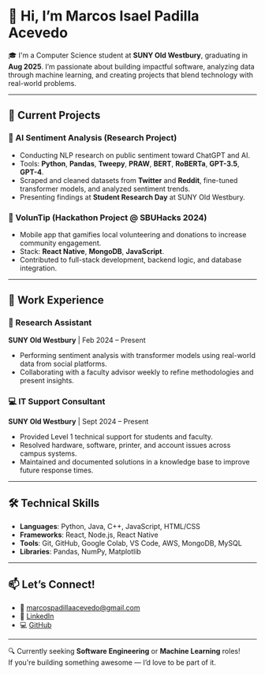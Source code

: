 # 👋 Hi, I’m Marcos Isael Padilla Acevedo

🎓 I'm a Computer Science student at **SUNY Old Westbury**, graduating in **Aug 2025**. I’m passionate about building impactful software, analyzing data through machine learning, and creating projects that blend technology with real-world problems.

---

## 🔭 Current Projects

### 💬 AI Sentiment Analysis (Research Project)
- Conducting NLP research on public sentiment toward ChatGPT and AI.
- Tools: **Python**, **Pandas**, **Tweepy**, **PRAW**, **BERT**, **RoBERTa**, **GPT-3.5**, **GPT-4**.
- Scraped and cleaned datasets from **Twitter** and **Reddit**, fine-tuned transformer models, and analyzed sentiment trends.
- Presenting findings at **Student Research Day** at SUNY Old Westbury.

### 📱 VolunTip (Hackathon Project @ SBUHacks 2024)
- Mobile app that gamifies local volunteering and donations to increase community engagement.
- Stack: **React Native**, **MongoDB**, **JavaScript**.
- Contributed to full-stack development, backend logic, and database integration.

---

## 💼 Work Experience

### 🧪 Research Assistant  
**SUNY Old Westbury** | Feb 2024 – Present  
- Performing sentiment analysis with transformer models using real-world data from social platforms.  
- Collaborating with a faculty advisor weekly to refine methodologies and present insights.  

### 💻 IT Support Consultant  
**SUNY Old Westbury** | Sept 2024 – Present  
- Provided Level 1 technical support for students and faculty.  
- Resolved hardware, software, printer, and account issues across campus systems.  
- Maintained and documented solutions in a knowledge base to improve future response times.

---

## 🛠️ Technical Skills

- **Languages**: Python, Java, C++, JavaScript, HTML/CSS
- **Frameworks**: React, Node.js, React Native
- **Tools**: Git, GitHub, Google Colab, VS Code, AWS, MongoDB, MySQL
- **Libraries**: Pandas, NumPy, Matplotlib

---

## 📫 Let’s Connect!

- 📧 [marcospadillaacevedo@gmail.com](mailto:marcospadillaacevedo@gmail.com)  
- 💼 [LinkedIn](https://linkedin.com/in/marcospadillaacevedo)  
- 💻 [GitHub](https://github.com/MarcosPaAc)

---

🔍 Currently seeking **Software Engineering** or **Machine Learning** roles!  
If you're building something awesome — I’d love to be part of it.
